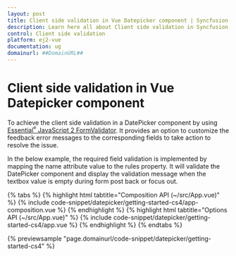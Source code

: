 ```yaml
---
layout: post
title: Client side validation in Vue Datepicker component | Syncfusion
description: Learn here all about Client side validation in Syncfusion Vue Datepicker component of Syncfusion Essential JS 2 and more.
control: Client side validation 
platform: ej2-vue
documentation: ug
domainurl: ##DomainURL##
---
```


# Client side validation in Vue Datepicker component

To achieve the client side validation in a DatePicker component by using [Essential<sup style="font-size:70%">&reg;</sup> JavaScript 2 FormValidator](https://ej2.syncfusion.com/documentation/form-validator/). It provides an option to customize the feedback error messages to the corresponding fields to take action to resolve the issue.

In the below example, the required field validation is implemented by mapping the name attribute value to the rules property. It will validate the DatePicker component and display the validation message when the textbox value is empty during form post back or focus out.

{% tabs %}
{% highlight html tabtitle="Composition API (~/src/App.vue)" %}
{% include code-snippet/datepicker/getting-started-cs4/app-composition.vue %}
{% endhighlight %}
{% highlight html tabtitle="Options API (~/src/App.vue)" %}
{% include code-snippet/datepicker/getting-started-cs4/app.vue %}
{% endhighlight %}
{% endtabs %}
        
{% previewsample "page.domainurl/code-snippet/datepicker/getting-started-cs4" %}
